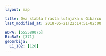 ```yaml
---
layout: map

title: Dva stabla hrasta lužnjaka u Gibarcu
last_modified_at: 2018-05-21T22:14:51+02:00

WDPA: [555589075]
BioRaS: [371]
geoSrbija:
  L1_182: [126]
---
```

